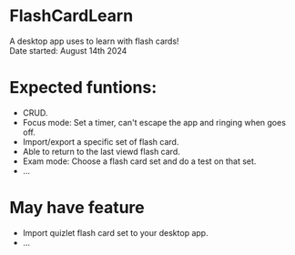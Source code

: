 # FlashCardLearn
A desktop app uses to learn with flash cards!
<br/>
Date started: August 14th 2024
# Expected funtions:
  - CRUD.
  - Focus mode: Set a timer, can't escape the app and ringing when goes off.
  - Import/export a specific set of flash card.
  - Able to return to the last viewd flash card.
  - Exam mode: Choose a flash card set and do a test on that set.
  - ...

# May have feature
  - Import quizlet flash card set to your desktop app.
  - ...
